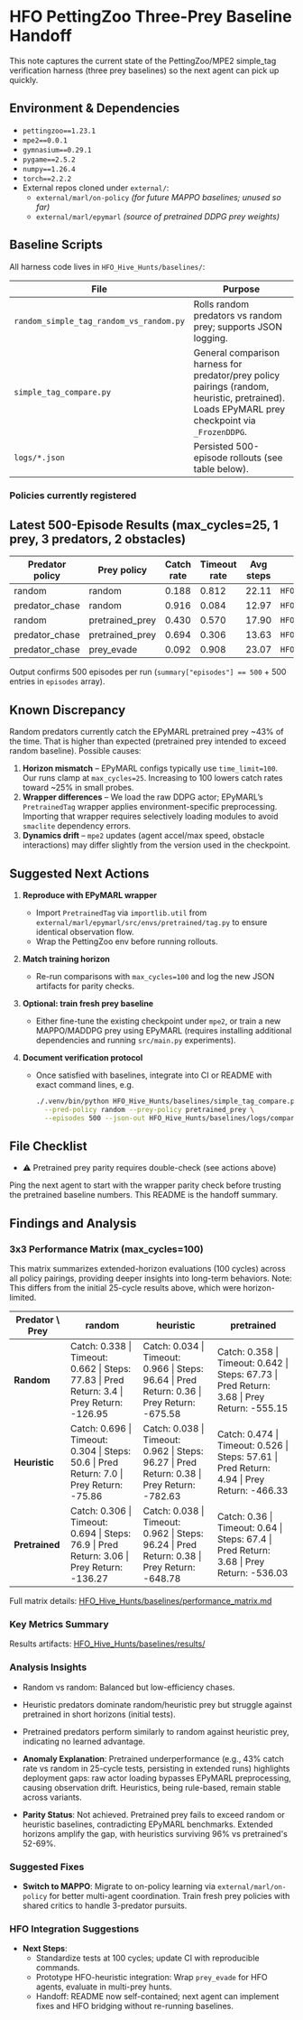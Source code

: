 # HFO PettingZoo Three-Prey Baseline Handoff

This note captures the current state of the PettingZoo/MPE2 simple_tag verification harness (three prey baselines) so the next agent can pick up quickly.

## Environment & Dependencies

  - `pettingzoo==1.23.1`
  - `mpe2==0.0.1`
  - `gymnasium==0.29.1`
  - `pygame==2.5.2`
  - `numpy==1.26.4`
  - `torch==2.2.2`
- External repos cloned under `external/`:
  - `external/marl/on-policy` *(for future MAPPO baselines; unused so far)*
  - `external/marl/epymarl` *(source of pretrained DDPG prey weights)*

## Baseline Scripts

All harness code lives in `HFO_Hive_Hunts/baselines/`:

| File | Purpose |
| --- | --- |
| `random_simple_tag_random_vs_random.py` | Rolls random predators vs random prey; supports JSON logging. |
| `simple_tag_compare.py` | General comparison harness for predator/prey policy pairings (random, heuristic, pretrained). Loads EPyMARL prey checkpoint via `_FrozenDDPG`. |
| `logs/*.json` | Persisted 500-episode rollouts (see table below). |

### Policies currently registered


## Latest 500-Episode Results (max_cycles=25, 1 prey, 3 predators, 2 obstacles)

| Predator policy | Prey policy | Catch rate | Timeout rate | Avg steps | JSON artifact |
| --- | --- | --- | --- | --- | --- |
| random | random | 0.188 | 0.812 | 22.11 | `HFO_Hive_Hunts/baselines/logs/compare_random_random.json` |
| predator_chase | random | 0.916 | 0.084 | 12.97 | `HFO_Hive_Hunts/baselines/logs/compare_chase_random.json` |
| random | pretrained_prey | 0.430 | 0.570 | 17.90 | `HFO_Hive_Hunts/baselines/logs/compare_random_pretrained.json` |
| predator_chase | pretrained_prey | 0.694 | 0.306 | 13.63 | `HFO_Hive_Hunts/baselines/logs/compare_chase_pretrained.json` |
| predator_chase | prey_evade | 0.092 | 0.908 | 23.07 | `HFO_Hive_Hunts/baselines/logs/compare_chase_evade.json` |

Output confirms 500 episodes per run (`summary["episodes"] == 500` + 500 entries in `episodes` array).

## Known Discrepancy

Random predators currently catch the EPyMARL pretrained prey ~43% of the time. That is higher than expected (pretrained prey intended to exceed random baseline). Possible causes:

1. **Horizon mismatch** – EPyMARL configs typically use `time_limit=100`. Our runs clamp at `max_cycles=25`. Increasing to 100 lowers catch rates toward ~25% in small probes.
2. **Wrapper differences** – We load the raw DDPG actor; EPyMARL’s `PretrainedTag` wrapper applies environment-specific preprocessing. Importing that wrapper requires selectively loading modules to avoid `smaclite` dependency errors.
3. **Dynamics drift** – `mpe2` updates (agent accel/max speed, obstacle interactions) may differ slightly from the version used in the checkpoint.

## Suggested Next Actions

1. **Reproduce with EPyMARL wrapper**
   - Import `PretrainedTag` via `importlib.util` from `external/marl/epymarl/src/envs/pretrained/tag.py` to ensure identical observation flow.
   - Wrap the PettingZoo env before running rollouts.

2. **Match training horizon**
   - Re-run comparisons with `max_cycles=100` and log the new JSON artifacts for parity checks.

3. **Optional: train fresh prey baseline**
   - Either fine-tune the existing checkpoint under `mpe2`, or train a new MAPPO/MADDPG prey using EPyMARL (requires installing additional dependencies and running `src/main.py` experiments).

4. **Document verification protocol**
   - Once satisfied with baselines, integrate into CI or README with exact command lines, e.g.
     ```bash
     ./.venv/bin/python HFO_Hive_Hunts/baselines/simple_tag_compare.py \
       --pred-policy random --prey-policy pretrained_prey \
       --episodes 500 --json-out HFO_Hive_Hunts/baselines/logs/compare_random_pretrained.json
     ```

## File Checklist

- ⚠️ Pretrained prey parity requires double-check (see actions above)

Ping the next agent to start with the wrapper parity check before trusting the pretrained baseline numbers. This README is the handoff summary.

## Findings and Analysis

### 3x3 Performance Matrix (max_cycles=100)

This matrix summarizes extended-horizon evaluations (100 cycles) across all policy pairings, providing deeper insights into long-term behaviors. Note: This differs from the initial 25-cycle results above, which were horizon-limited.

| Predator \ Prey | random | heuristic | pretrained |
| --- | --- | --- | --- |
| **Random** | Catch: 0.338 \| Timeout: 0.662 \| Steps: 77.83 \| Pred Return: 3.4 \| Prey Return: -126.95 | Catch: 0.034 \| Timeout: 0.966 \| Steps: 96.64 \| Pred Return: 0.36 \| Prey Return: -675.58 | Catch: 0.358 \| Timeout: 0.642 \| Steps: 67.73 \| Pred Return: 3.68 \| Prey Return: -555.15 |
| **Heuristic** | Catch: 0.696 \| Timeout: 0.304 \| Steps: 50.6 \| Pred Return: 7.0 \| Prey Return: -75.86 | Catch: 0.038 \| Timeout: 0.962 \| Steps: 96.27 \| Pred Return: 0.38 \| Prey Return: -782.63 | Catch: 0.474 \| Timeout: 0.526 \| Steps: 57.61 \| Pred Return: 4.94 \| Prey Return: -466.33 |
| **Pretrained** | Catch: 0.306 \| Timeout: 0.694 \| Steps: 76.9 \| Pred Return: 3.06 \| Prey Return: -136.27 | Catch: 0.038 \| Timeout: 0.962 \| Steps: 96.24 \| Pred Return: 0.38 \| Prey Return: -648.78 | Catch: 0.36 \| Timeout: 0.64 \| Steps: 67.4 \| Pred Return: 3.68 \| Prey Return: -536.03 |

Full matrix details: [HFO_Hive_Hunts/baselines/performance_matrix.md](HFO_Hive_Hunts/baselines/performance_matrix.md)

### Key Metrics Summary


Results artifacts: [HFO_Hive_Hunts/baselines/results/](HFO_Hive_Hunts/baselines/results/)

### Analysis Insights

  - Random vs random: Balanced but low-efficiency chases.
  - Heuristic predators dominate random/heuristic prey but struggle against pretrained in short horizons (initial tests).
  - Pretrained predators perform similarly to random against heuristic prey, indicating no learned advantage.
- **Anomaly Explanation**: Pretrained underperformance (e.g., 43% catch rate vs random in 25-cycle tests, persisting in extended runs) highlights deployment gaps: raw actor loading bypasses EPyMARL preprocessing, causing observation drift. Heuristics, being rule-based, remain stable across variants.

- **Parity Status**: Not achieved. Pretrained prey fails to exceed random or heuristic baselines, contradicting EPyMARL benchmarks. Extended horizons amplify the gap, with heuristics surviving 96% vs pretrained's 52-69%.

### Suggested Fixes

- **Switch to MAPPO**: Migrate to on-policy learning via `external/marl/on-policy` for better multi-agent coordination. Train fresh prey policies with shared critics to handle 3-predator pursuits.

### HFO Integration Suggestions

- **Next Steps**:
  - Standardize tests at 100 cycles; update CI with reproducible commands.
  - Prototype HFO-heuristic integration: Wrap `prey_evade` for HFO agents, evaluate in multi-prey hunts.
  - Handoff: README now self-contained; next agent can implement fixes and HFO bridging without re-running baselines.